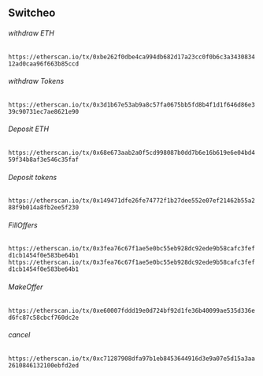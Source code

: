 ## Switcheo
###### withdraw ETH
`https://etherscan.io/tx/0xbe262f0dbe4ca994db682d17a23cc0f0b6c3a343083412ad0caa96f663b85ccd`

###### withdraw Tokens
`https://etherscan.io/tx/0x3d1b67e53ab9a8c57fa0675bb5fd8b4f1d1f646d86e339c90731ec7ae8621e90`

###### Deposit ETH
`https://etherscan.io/tx/0x68e673aab2a0f5cd998087b0dd7b6e16b619e6e04bd459f34b8af3e546c35faf`

###### Deposit tokens
`https://etherscan.io/tx/0x149471dfe26fe74772f1b27dee552e07ef21462b55a288f9b014a8fb2ee5f230`

###### FillOffers
`https://etherscan.io/tx/0x3fea76c67f1ae5e0bc55eb928dc92ede9b58cafc3fefd1cb1454f0e583be64b1`
`https://etherscan.io/tx/0x3fea76c67f1ae5e0bc55eb928dc92ede9b58cafc3fefd1cb1454f0e583be64b1`

###### MakeOffer
`https://etherscan.io/tx/0xe60007fddd19e0d724bf92d1fe36b40099ae535d336ed6fc87c58cbcf760dc2e`

###### cancel
`https://etherscan.io/tx/0xc71287908dfa97b1eb8453644916d3e9a07e5d15a3aa2610846132100ebfd2ed`